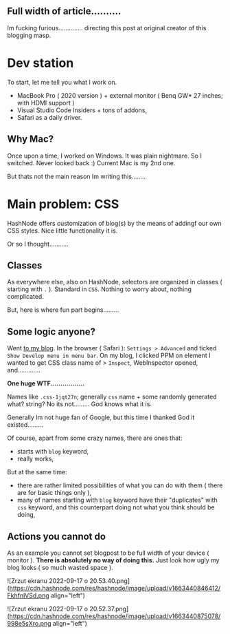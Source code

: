 ## Full width of article..........

Im fucking furious.............. directing this post at original creator of this blogging masp.

# Dev station

To start, let me tell you what I work on.
* MacBook Pro ( 2020 version ) + external monitor ( Benq GW* 27 inches; with HDMI support )
* Visual Studio Code Insiders + tons of addons,
* Safari as a daily driver.

## Why Mac?
Once upon a time, I worked on Windows. It was plain nightmare. So I switched. Never looked back :) Current Mac is my 2nd one.

But thats not the main reason Im writing this........

# Main problem: CSS

HashNode offers customization of blog(s) by the means of addingf our own CSS styles. Nice little functionality it is.

Or so I thought...........

## Classes

As everywhere else, also on HashNode, selectors are organized in classes ( starting with `.` ). Standard in `CSS`. Nothing to worry about, nothing complicated.

But, here is where fun part begins.........

## Some logic anyone?

Went [to my blog](https://furiousdev.hashnode.dev/). In the browser ( Safari ): `Settings > Advanced` and ticked `Show Develop menu in menu bar`.
On my blog, I clicked PPM on element I wanted to get CSS class name of > `Inspect`, WebInspector opened, and.............

**One huge WTF.................**

Names like `.css-1jqt27n`; generally `css` name + some randomly generated what? string? No its not......... God knows what it is.

Generally Im not huge fan of Google, but this time I thanked God it existed.........

Of course, apart from some crazy names, there are ones that:
* starts with `blog` keyword,
* really works,

But at the same time:
* there are rather limited possibilities of what you can do with them ( there are for basic things only ),
* many of names starting with `blog` keyword have their "duplicates" with `css` keyword, and this counterpart doing not what you think should be doing,

## Actions you cannot do
As an example you cannot set blogpost to be full width of your device ( monitor ). **There is absolutely no way of doing this.** Just look how ugly my blog looks ( so much wasted space ).


![Zrzut ekranu 2022-09-17 o 20.53.40.png](https://cdn.hashnode.com/res/hashnode/image/upload/v1663440846412/FkhfnlVSd.png align="left")

![Zrzut ekranu 2022-09-17 o 20.52.37.png](https://cdn.hashnode.com/res/hashnode/image/upload/v1663440875078/998e5sXro.png align="left")
